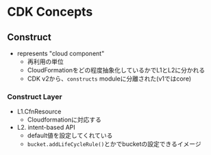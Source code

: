 # CDK Concepts

## Construct

* represents "cloud component"
  * 再利用の単位
  * CloudFormationをどの程度抽象化しているかでL1とL2に分かれる
  * CDK v2から、`constructs` moduleに分離された(v1ではcore)

### Construct Layer

* L1.CfnResource
  * Cloudformationに対応する
* L2. intent-based API
  * default値を設定してくれている
  * `bucket.addLifeCycleRule()`とかでbucketの設定できるイメージ
